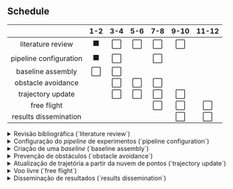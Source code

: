 ## Schedule

|                        | **1-2** | **3-4** | **5-6** | **7-8** | **9-10** | **11-12** |
|:----------------------:|:-------:|:-------:|:-------:|:-------:|:--------:|:---------:|
| literature review      |    ⬛    |    ⬜    |    ⬜    |    ⬜    |    ⬜     |           |
| pipeline configuration |    ⬛    |    ⬜    |         |    ⬜    |          |           |
| baseline assembly      |    ⬜    |    ⬜    |         |         |          |           |
| obstacle avoidance     |         |    ⬜    |    ⬜    |    ⬜    |          |           |
| trajectory update      |         |    ⬜    |    ⬜    |    ⬜    |    ⬜     |           |
| free flight            |         |         |         |    ⬜    |    ⬜     |    ⬜      |
| results dissemination  |         |         |         |         |    ⬜     |    ⬜      |

<details>
<summary>Revisão bibliográfica (`literature review`)</summary>
Esta etapa consiste em continuar nossos estudos sobre trabalhos estado-da-arte relacionados ao projeto, 
explorando em particular a literatura sobre: <em>path planning</em>, otimização de trajetórias de <em>drones</em>, odometria visual, 
trabalhos utilizando simuladores para veículos aéreos e aprendizado por reforço.
</p>
</details>

<details>
<summary>Configuração do <em>pipeline</em> de experimentos (`pipeline configuration`)</summary>
<p>
Prepararemos os programas envolvidos no projeto — AirSim (simulador), 
Meshroom (reconstrução 3D), Open3D (análise dos dados tridimensionais) —
para que possamos automatizar os experimentos, integrando as APIs Python providas por 
todas as bibliotecas mencionadas, de forma a acelerar o <em>feedback loop</em> de 
desenvolvimento → teste → avaliação → desenvolvimento. Esta etapa também envolve a avaliação do OpenDroneMap, e a familiarização com a Unreal Engine para podermos criar e alterar diferentes cenas de teste (p. ex. para utilizarmos <em>domain randomization</em>) na segunta metade do projeto.
</p>
</details>

<details>
<summary>Criação de uma <em>baseline</em> (`baseline assembly`)</summary>
<p>
Partiremos de trajetórias simples pré-programadas, comumente utilizadas (p. ex. em grade e em hélice), 
coletando imagens de um conjunto de cenas simuladas para podermos utilizá-las 
como base de referência para avaliar nosso trabalho, comparando as
reconstruções feitas.
</p>
</details>

<details>
<summary>Prevenção de obstáculos (`obstacle avoidance`)</summary>
<p>
Ainda seguindo um plano de voo predeterminado, introduziremos obstáculos de modo que será necessário que o <em>drone</em> desvie do caminho planejado (sem intervenção manual de um piloto, mantendo o voo autônomo).
Para isso, aplicaremos um algoritmo capaz de desviar da trajetória para evitar colisões e então retomá-la — fazendo o replanejamento 
e a detecção de obstáculos (a partir das imagens da câmera) em tempo real.
</p>
</details>

<details>
<summary>Atualização de trajetória a partir da nuvem de pontos (`trajectory update`)</summary>
<p>
Nesta etapa iniciaremos a análise em tempo real da nuvem de pontos reconstruída (pelo Meshroom a partir das imagens coletadas 
no AirSim), com o objetivo de determinar as regiões da estrutura sobrevoada que devem ser melhor capturadas, com o objetivo de 
aprimorar a reconstrução 3D final.
</p>
</details>

<details>
<summary>Voo livre (`free flight`)</summary>
<p>
Exploraremos como tornar o modelo implementado mais geral, removendo a limitação imposta por termos que prover um 
plano de voo inicial. Assim, pretendemos ter ao final desta fase um algoritmo que seja inteiramente responsável por 
traçar a rota de voo do <em>drone</em>, tendo conhecimento apenas de uma caixa delimitadora (<em>bounding box</em>) da área de interesse.
</p>
</details>

<details>
<summary>Disseminação de resultados (`results dissemination`)</summary>
<p>
Na etapa final do projeto de Iniciação Científica escreveremos e submeteremos artigos científicos (e relatórios técnicos) 
para conferências de relevância na área, melhoraremos a documentação dos algoritmos desenvolvidos, e publicaremos o trabalho 
desenvolvido de forma aberta (<em>open-source</em>).
</p>
</details>
<p>